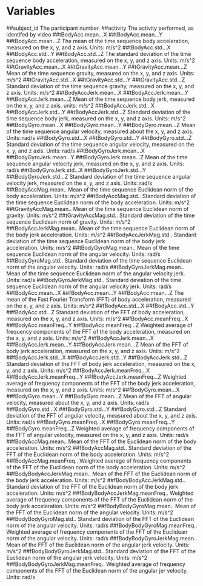 # Variables 
##subject_id
The participant number.
##activity
The activity performed, as identifed by video
##tBodyAcc.mean...X
##tBodyAcc.mean...Y
##tBodyAcc.mean...Z
The mean of the time sequence body acceleration, measured on the x, y, and z axis. Units: m/s^2
##tBodyAcc.std...X
##tBodyAcc.std...Y
##tBodyAcc.std...Z
The standard deviation of the time sequence body acceleration, measured on the x, y, and z axis. Units: m/s^2
##tGravityAcc.mean...X
##tGravityAcc.mean...Y
##tGravityAcc.mean...Z
Mean of the time sequence gravity, measured on the x, y, and z axis. Units: m/s^2
##tGravityAcc.std...X
##tGravityAcc.std...Y
##tGravityAcc.std...Z
Standard deviation of the time sequence gravity, measured on the x, y, and z axis. Units: m/s^2
##tBodyAccJerk.mean...X
##tBodyAccJerk.mean...Y
##tBodyAccJerk.mean...Z
Mean of the time sequence body jerk, measured on the x, y, and z axis. units: m/s^2
##tBodyAccJerk.std...X
##tBodyAccJerk.std...Y
##tBodyAccJerk.std...Z
Standard deviation of the time sequence body jerk, measured on the x, y, and z axis. Units: m/s^2
##tBodyGyro.mean...X
##tBodyGyro.mean...Y
##tBodyGyro.mean...Z
Mean of the time sequence angular velocity, measured about the x, y, and z axis. Units: rad/s
##tBodyGyro.std...X
##tBodyGyro.std...Y
##tBodyGyro.std...Z
Standard deviation of the time sequence angular velocity, measured on the x, y, and z axis. Units: rad/s
##tBodyGyroJerk.mean...X
##tBodyGyroJerk.mean...Y
##tBodyGyroJerk.mean...Z
Mean of the time sequence angular velocity jerk, measured on the x, y, and z axis. Units: rad/s
##tBodyGyroJerk.std...X
##tBodyGyroJerk.std...Y
##tBodyGyroJerk.std...Z
Standard deviation of the time sequence angular velocity jerk, measured on the x, y, and z axis. Units: rad/s
##tBodyAccMag.mean..
Mean of the time sequence Euclidean norm of the body acceleration. Units: m/s^2
##tBodyAccMag.std..
Standard deviation of the time sequence Euclidean norm of the body acceleration. Units: m/s^2
##tGravityAccMag.mean..
Mean of the time sequence Euclidean norm of gravity. Units: m/s^2
##tGravityAccMag.std..
Standard deviation of the time sequence Euclidean norm of gravity. Units: m/s^2
##tBodyAccJerkMag.mean..
Mean of the time sequence Euclidean norm of the body jerk acceleration. Units: m/s^2
##tBodyAccJerkMag.std..
Standard deviation of the time sequence Euclidean norm of the body jerk acceleration. Units: m/s^2
##tBodyGyroMag.mean..
Mean of the time sequence Euclidean norm of the angular velocity. Units: rad/s
##tBodyGyroMag.std..
Standard deviation of the time sequence Euclidean norm of the angular velocity. Units: rad/s
##tBodyGyroJerkMag.mean..
Mean of the time sequence Euclidean norm of the angular velocity jerk. Units: rad/s
##tBodyGyroJerkMag.std..
Standard deviation of the time sequence Euclidean norm of the angular velocity jerk. Units: rad/s
##fBodyAcc.mean...X
##fBodyAcc.mean...Y
##fBodyAcc.mean...Z
The mean of the Fast Fourier Transform (FFT) of body acceleration, measured on the x, y, and z axis. Units: m/s^2
##fBodyAcc.std...X
##fBodyAcc.std...Y
##fBodyAcc.std...Z
Standard deviation of the FFT of body acceleration, measured on the x, y, and z axis. Units: m/s^2
##fBodyAcc.meanFreq...X
##fBodyAcc.meanFreq...Y
##fBodyAcc.meanFreq...Z
Weighted average of frequency components of the FFT of the body acceleration, measured on the x, y, and z axis. Units: m/s^2
##fBodyAccJerk.mean...X
##fBodyAccJerk.mean...Y
##fBodyAccJerk.mean...Z
Mean of the FFT of body jerk acceleration, measured on the x, y, and z axis. Units: m/s^2
##fBodyAccJerk.std...X
##fBodyAccJerk.std...Y
##fBodyAccJerk.std...Z
Standard deviation of the FFT of body jerk acceleration, measured on the x, y, and z axis. Units: m/s^2
##fBodyAccJerk.meanFreq...X
##fBodyAccJerk.meanFreq...Y
##fBodyAccJerk.meanFreq...Z
Weighted average of frequency components of the FFT of the body jerk acceleration, measured on the x, y, and z axis. Units: m/s^2
##fBodyGyro.mean...X
##fBodyGyro.mean...Y
##fBodyGyro.mean...Z
Mean of the FFT of angular velocity, measured about the x, y, and z axis. Units: rad/s
##fBodyGyro.std...X
##fBodyGyro.std...Y
##fBodyGyro.std...Z
Standard deviation of the FFT of angular velocity, measured about the x, y, and z axis. Units: rad/s
##fBodyGyro.meanFreq...X
##fBodyGyro.meanFreq...Y
##fBodyGyro.meanFreq...Z
Weighted average of frequency components of the FFT of angular velocity, measured on the x, y, and z axis. Units: rad/s
##fBodyAccMag.mean..
Mean of the FFT of the Euclidean norm of the body acceleration. Units: m/s^2
##fBodyAccMag.std..
Standard deviation of the FFT of the Euclidean norm of the body acceleration. Units: m/s^2
##fBodyAccMag.meanFreq..
Weighted average of frequency components of the FFT of the Euclidean norm of the body acceleration. Units: m/s^2
##fBodyBodyAccJerkMag.mean..
Mean of the FFT of the Euclidean norm of the body jerk acceleration. Units: m/s^2
##fBodyBodyAccJerkMag.std..
Standard deviation of the FFT of the Euclidean norm of the body jerk acceleration. Units: m/s^2
##fBodyBodyAccJerkMag.meanFreq..
Weighted average of frequency components of the FFT of the Euclidean norm of the body jerk acceleration. Units: m/s^2
##fBodyBodyGyroMag.mean..
Mean of the FFT of the Euclidean norm of the angular velocity. Units: m/s^2
##fBodyBodyGyroMag.std..
Standard deviation of the FFT of the Euclidean norm of the angular velocity. Units: rad/s
##fBodyBodyGyroMag.meanFreq..
Weighted average of frequency components of the FFT of the Euclidean norm of the angular velocity. Units: rad/s
##fBodyBodyGyroJerkMag.mean..
Mean of the FFT of the Euclidean norm of the angular jerk velocity. Units: m/s^2
##fBodyBodyGyroJerkMag.std..
Standard deviation of the FFT of the Euclidean norm of the angular jerk velocity. Units: m/s^2
##fBodyBodyGyroJerkMag.meanFreq..
Weighted average of frequency components of the FFT of the Euclidean norm of the angular jer velocity. Units: rad/s
